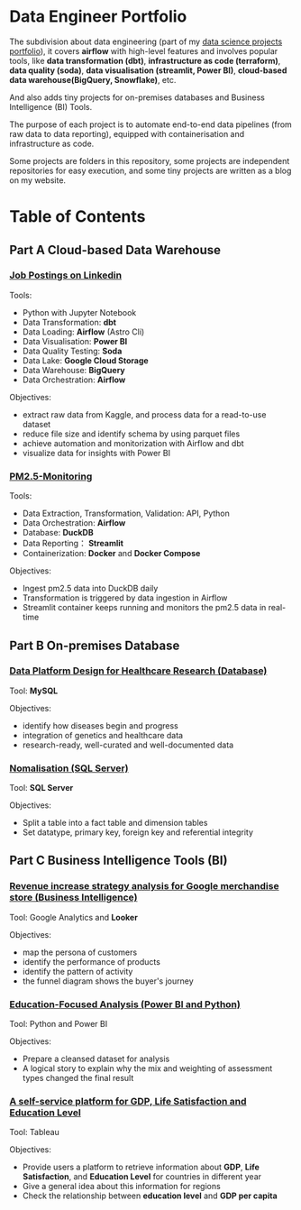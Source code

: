 # Data Engineer Portfolio
The subdivision about data engineering (part of my [data science projects portfolio](https://github.com/xiangivyli/data-science-portfolio/blob/main/README.md)), it covers **airflow** with high-level features and involves popular tools, like **data transformation (dbt)**, **infrastructure as code (terraform)**, **data quality (soda)**, **data visualisation (streamlit, Power BI)**, **cloud-based data warehouse(BigQuery, Snowflake)**, etc. 

And also adds tiny projects for on-premises databases and Business Intelligence (BI) Tools.

The purpose of each project is to automate end-to-end data pipelines (from raw data to data reporting), equipped with containerisation and infrastructure as code.

Some projects are folders in this repository, some projects are independent repositories for easy execution, and some tiny projects are written as a blog on my website.

# Table of Contents
## Part A Cloud-based Data Warehouse

### [Job Postings on Linkedin](https://github.com/xiangivyli/data_engineer_portfolio/tree/main/part_a_job_posting_linkedin_pipeline)

Tools:
 - Python with Jupyter Notebook
 - Data Transformation: **dbt**
 - Data Loading: **Airflow** (Astro Cli)
 - Data Visualisation: **Power BI**
 - Data Quality Testing: **Soda**
 - Data Lake: **Google Cloud Storage**
 - Data Warehouse: **BigQuery**
 - Data Orchestration: **Airflow**

Objectives:
   - extract raw data from Kaggle, and process data for a read-to-use dataset
   - reduce file size and identify schema by using parquet files
   - achieve automation and monitorization with Airflow and dbt
   - visualize data for insights with Power BI

### [PM2.5-Monitoring](https://github.com/xiangivyli/pm25_monitoring)

Tools:
 - Data Extraction, Transformation, Validation: API, Python
 - Data Orchestration: **Airflow**
 - Database: **DuckDB**
 - Data Reporting： **Streamlit**
 - Containerization: **Docker** and **Docker Compose**

Objectives:
   - Ingest pm2.5 data into DuckDB daily
   - Transformation is triggered by data ingestion in Airflow
   - Streamlit container keeps running and monitors the pm2.5 data in real-time 

## Part B On-premises Database

### [Data Platform Design for Healthcare Research (Database)](https://xiangivyli.com/blog/data-platform-design-for-healthcare-research-mysql/)
 
Tool: **MySQL**
 
Objectives:
   - identify how diseases begin and progress
   - integration of genetics and healthcare data
   - research-ready, well-curated and well-documented data

### [Nomalisation (SQL Server)](https://xiangivyli.com/blog/normalisation-for-professors-in-organisations-with-sql-server/)

Tool: **SQL Server**

Objectives:
  - Split a table into a fact table and dimension tables
  - Set datatype, primary key, foreign key and referential integrity

## Part C Business Intelligence Tools (BI)

### [Revenue increase strategy analysis for Google merchandise store (Business Intelligence)](https://xiangivyli.com/blog/revenue-google-store/)

Tool: Google Analytics and **Looker**

Objectives:
  - map the persona of customers
  - identify the performance of products
  - identify the pattern of activity
  - the funnel diagram shows the buyer's journey

### [Education-Focused Analysis (Power BI and Python)](https://xiangivyli.com/blog/education-focused-analysis-assessment-types-final-results)

Tool: Python and Power BI

Objectives:
  - Prepare a cleansed dataset for analysis
  - A logical story to explain why the mix and weighting of assessment types changed the final result

### [A self-service platform for GDP, Life Satisfaction and Education Level](https://xiangivyli.com/blog/an-information-retrieval-platform-for-gdp-satisfaction-education/)

Tool: Tableau

Objectives:
  - Provide users a platform to retrieve information about **GDP**, **Life Satisfaction**, and **Education Level** for countries in different year
  - Give a general idea about this information for regions
  - Check the relationship between **education level** and **GDP per capita**
